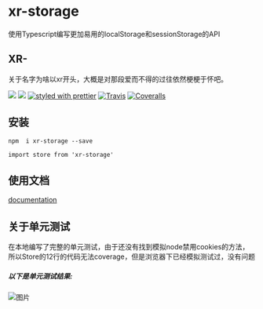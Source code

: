 # xr-storage

使用Typescript编写更加易用的localStorage和sessionStorage的API

## XR-

关于名字为啥以xr开头，大概是对那段爱而不得的过往依然梗梗于怀吧。


[![](https://img.shields.io/npm/v/xr-storage.svg)](https://www.npmjs.com/package/xr-storage) 
[![](https://img.shields.io/npm/types/xr-storage.svg)](https://www.typescriptlang.org) 
[![styled with prettier](https://img.shields.io/badge/styled_with-prettier-ff69b4.svg)](https://github.com/prettier/prettier)
[![Travis](https://img.shields.io/travis/alexjoverm/typescript-library-starter.svg)](https://travis-ci.org/alexjoverm/typescript-library-starter)
[![Coveralls](https://img.shields.io/coveralls/alexjoverm/typescript-library-starter.svg)](https://coveralls.io/github/alexjoverm/typescript-library-starter)


## 安装


 `npm  i xr-storage --save`
 
 `import store from 'xr-storage'`
## 使用文档


[documentation](https://way-jm.github.io/xr-storage/start/start.html)

## 关于单元测试


在本地编写了完整的单元测试，由于还没有找到模拟node禁用cookies的方法，所以Store的12行的代码无法coverage，但是浏览器下已经模拟测试过，没有问题  


##### 以下是单元测试结果:


![图片](https://way-jm.github.io/wayswipe/static/picture/test.jpg)


